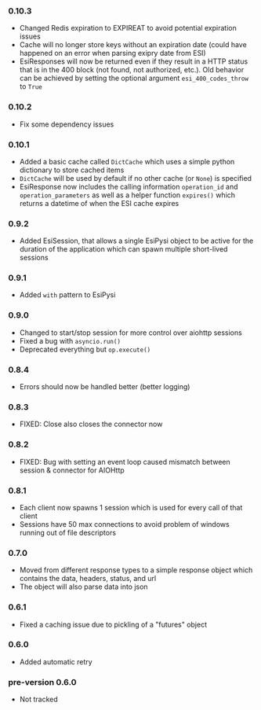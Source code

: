 ### 0.10.3
- Changed Redis expiration to EXPIREAT to avoid potential expiration issues
- Cache will no longer store keys without an expiration date (could have happened on an error when parsing exipry date from ESI)
- EsiResponses will now be returned even if they result in a HTTP status that is in the 400 block (not found, not authorized, etc.).  Old behavior can be achieved by setting the optional argument `esi_400_codes_throw` to `True`

### 0.10.2
- Fix some dependency issues

### 0.10.1
- Added a basic cache called `DictCache` which uses a simple python dictionary to store cached items
- `DictCache` will be used by default if no other cache (or `None`) is specified
- EsiResponse now includes the calling information `operation_id` and `operation_parameters` as well as a helper function `expires()` which returns a datetime of when the ESI cache expires

### 0.9.2
- Added EsiSession, that allows a single EsiPysi object to be active for the duration of the application which can spawn multiple short-lived sessions

### 0.9.1
- Added `with` pattern to EsiPysi

### 0.9.0
- Changed to start/stop session for more control over aiohttp sessions
- Fixed a bug with `asyncio.run()`
- Deprecated everything but `op.execute()`

### 0.8.4
- Errors should now be handled better (better logging)

### 0.8.3
- FIXED: Close also closes the connector now 

### 0.8.2
- FIXED: Bug with setting an event loop caused mismatch between session & connector for AIOHttp

### 0.8.1
- Each client now spawns 1 session which is used for every call of that client
- Sessions have 50 max connections to avoid problem of windows running out of file descriptors

### 0.7.0
- Moved from different response types to a simple response object which contains the data, headers, status, and url
- The object will also parse data into json

### 0.6.1
- Fixed a caching issue due to pickling of a "futures" object

### 0.6.0
- Added automatic retry

### pre-version 0.6.0
- Not tracked